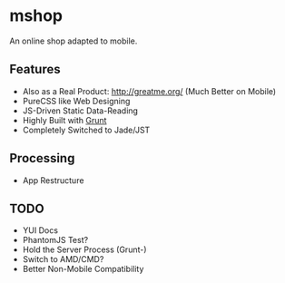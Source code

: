 # mshop

An online shop adapted to mobile.

## Features

- Also as a Real Product: <http://greatme.org/> (Much Better on Mobile)
- PureCSS like Web Designing
- JS-Driven Static Data-Reading
- Highly Built with [Grunt](http://github.com/gruntjs/grunt)
- Completely Switched to Jade/JST

## Processing

- App Restructure

## TODO

- YUI Docs
- PhantomJS Test?
- Hold the Server Process (Grunt-)
- Switch to AMD/CMD?
- Better Non-Mobile Compatibility

